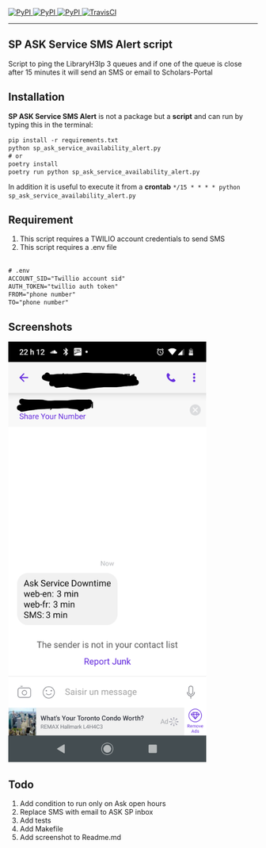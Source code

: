 [
![PyPI](https://img.shields.io/pypi/v/ask_schools.svg)
![PyPI](https://img.shields.io/pypi/pyversions/ask_schools.svg)
![PyPI](https://img.shields.io/github/license/guinslym/ask_schools.svg)
](https://pypi.org/project/ask_schools/)
[![TravisCI](https://travis-ci.org/guinslym/ask_schools.svg?branch=master)](https://travis-ci.org/guinslym/ask_schools)
<hr/>


## SP ASK Service SMS Alert script

Script to ping the LibraryH3lp 3 queues and if one of the queue is close after 15 minutes it will send an SMS or email to Scholars-Portal
<br/>


## Installation


**SP ASK Service SMS Alert** is not a package but a **script** and can run by typing this in the terminal:

```
pip install -r requirements.txt
python sp_ask_service_availability_alert.py
# or
poetry install 
poetry run python sp_ask_service_availability_alert.py
```
In addition it is useful to execute it from a **crontab**
`*/15 * * * * python sp_ask_service_availability_alert.py`

## Requirement
1.  This script requires a TWILIO account credentials to send SMS 
2.  This script requires a .env file 

```text

# .env
ACCOUNT_SID="Twillio account sid"
AUTH_TOKEN="twillio auth token"
FROM="phone number"
TO="phone number"
```

## Screenshots

<p float="left">
    <img src="screenshots/result_sms.png" width="400"/>
</p>


## Todo

1.  Add condition to run only on Ask open hours
2.  Replace SMS with email to ASK SP inbox
2.  Add tests
3.  Add Makefile
6.  Add screenshot to Readme.md

